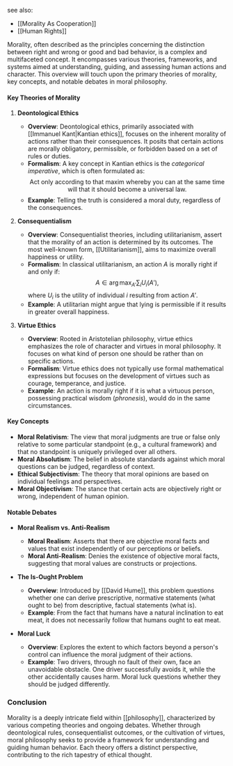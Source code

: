see also:
- [[Morality As Cooperation]]
- [[Human Rights]]

Morality, often described as the principles concerning the distinction between right and wrong or good and bad behavior, is a complex and multifaceted concept. It encompasses various theories, frameworks, and systems aimed at understanding, guiding, and assessing human actions and character. This overview will touch upon the primary theories of morality, key concepts, and notable debates in moral philosophy.

#### Key Theories of Morality

1. **Deontological Ethics**
   - **Overview**: Deontological ethics, primarily associated with [[Immanuel Kant|Kantian ethics]], focuses on the inherent morality of actions rather than their consequences. It posits that certain actions are morally obligatory, permissible, or forbidden based on a set of rules or duties.
   - **Formalism**: A key concept in Kantian ethics is the *categorical imperative*, which is often formulated as: 
     $$ \text{Act only according to that maxim whereby you can at the same time will that it should become a universal law.} $$
   - **Example**: Telling the truth is considered a moral duty, regardless of the consequences.

2. **Consequentialism**
   - **Overview**: Consequentialist theories, including utilitarianism, assert that the morality of an action is determined by its outcomes. The most well-known form, [[Utilitarianism]], aims to maximize overall happiness or utility.
   - **Formalism**: In classical utilitarianism, an action $A$ is morally right if and only if:
     $$ A \in \arg \max_{A'} \sum_{i} U_i(A'), $$
     where $U_i$ is the utility of individual $i$ resulting from action $A'$.
   - **Example**: A utilitarian might argue that lying is permissible if it results in greater overall happiness.

3. **Virtue Ethics**
   - **Overview**: Rooted in Aristotelian philosophy, virtue ethics emphasizes the role of character and virtues in moral philosophy. It focuses on what kind of person one should be rather than on specific actions.
   - **Formalism**: Virtue ethics does not typically use formal mathematical expressions but focuses on the development of virtues such as courage, temperance, and justice.
   - **Example**: An action is morally right if it is what a virtuous person, possessing practical wisdom (*phronesis*), would do in the same circumstances.

#### Key Concepts

- **Moral Relativism**: The view that moral judgments are true or false only relative to some particular standpoint (e.g., a cultural framework) and that no standpoint is uniquely privileged over all others.
- **Moral Absolutism**: The belief in absolute standards against which moral questions can be judged, regardless of context.
- **Ethical Subjectivism**: The theory that moral opinions are based on individual feelings and perspectives.
- **Moral Objectivism**: The stance that certain acts are objectively right or wrong, independent of human opinion.

#### Notable Debates

- **Moral Realism vs. Anti-Realism**
  - **Moral Realism**: Asserts that there are objective moral facts and values that exist independently of our perceptions or beliefs.
  - **Moral Anti-Realism**: Denies the existence of objective moral facts, suggesting that moral values are constructs or projections.

- **The Is-Ought Problem**
  - **Overview**: Introduced by [[David Hume]], this problem questions whether one can derive prescriptive, normative statements (what ought to be) from descriptive, factual statements (what is).
  - **Example**: From the fact that humans have a natural inclination to eat meat, it does not necessarily follow that humans ought to eat meat.

- **Moral Luck**
  - **Overview**: Explores the extent to which factors beyond a person's control can influence the moral judgment of their actions.
  - **Example**: Two drivers, through no fault of their own, face an unavoidable obstacle. One driver successfully avoids it, while the other accidentally causes harm. Moral luck questions whether they should be judged differently.

### Conclusion

Morality is a deeply intricate field within [[philosophy]], characterized by various competing theories and ongoing debates. Whether through deontological rules, consequentialist outcomes, or the cultivation of virtues, moral philosophy seeks to provide a framework for understanding and guiding human behavior. Each theory offers a distinct perspective, contributing to the rich tapestry of ethical thought.